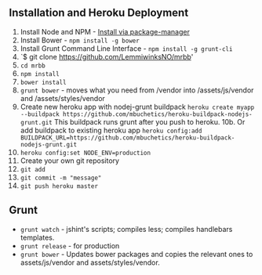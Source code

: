 Installation and Heroku Deployment
----------------------------------

1. Install Node and NPM - [Install via package-manager](https://github.com/joyent/node/wiki/Installing-Node.js-via-package-manager)
3. Install Bower - `npm install -g bower`
4. Install Grunt Command Line Interface - `npm install -g grunt-cli`
5. `$ git clone https://github.com/LemmiwinksNO/mrbb'
6. `cd mrbb`
7. `npm install`
8. `bower install`
9. `grunt bower` - moves what you need from /vendor into /assets/js/vendor and /assets/styles/vendor
10. Create new heroku app with nodej-grunt buildpack
  `heroku create myapp --buildpack https://github.com/mbuchetics/heroku-buildpack-nodejs-grunt.git`
  This buildpack runs grunt after you push to heroku.
10b. Or add buildpack to existing heroku app
  `heroku config:add BUILDPACK_URL=https://github.com/mbuchetics/heroku-buildpack-nodejs-grunt.git`
11. `heroku config:set NODE_ENV=production`
12. Create your own git repository
13. `git add`
14. `git commit -m "message"`
14. `git push heroku master`



Grunt
-----

* `grunt watch` - jshint's scripts; compiles less; compiles handlebars templates.
* `grunt release` - for production
* `grunt bower` - Updates bower packages and copies the relevant ones to assets/js/vendor and assets/styles/vendor.